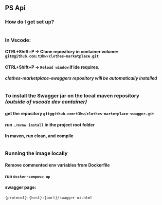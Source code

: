 ## PS Api #

### How do I get set up?
#
### In Vscode:
#### CTRL+Shift+P -> Clone repository in container volume: `git@github.com:t3hw/clothes-marketplace.git`
#### CTRL+Shift+P -> `Reload window` if ide requires.
#### *clothes-marketplace-swaggers repository will be automatically installed*
#
### To install the Swagger jar on the local maven repository *(outside of vscode dev container)*
#### get the repository `git@github.com:t3hw/clothes-marketplace-swagger.git`
#### run `./mvnw install` in the project root folder
#### In maven, run clean, and compile
#


### Running the image locally
#### Remove commented env variables from Dockerfile
#### run `docker-compose up`

#### swagger page:

`{protocol}:{host}:{port}/swagger-ui.html`
